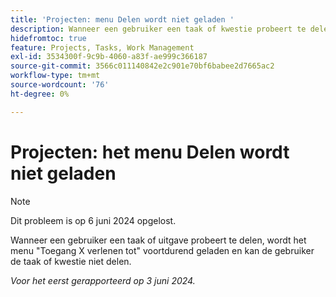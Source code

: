 ```yaml
---
title: 'Projecten: menu Delen wordt niet geladen '
description: Wanneer een gebruiker een taak of kwestie probeert te delen, wordt de Toegang van X van de Verlening aan menu onophoudelijk geladen, en de gebruiker kan niet de taak of de kwestie delen.
hidefromtoc: true
feature: Projects, Tasks, Work Management
exl-id: 3534300f-9c9b-4060-a83f-ae999c366187
source-git-commit: 3566c011140842e2c901e70bf6babee2d7665ac2
workflow-type: tm+mt
source-wordcount: '76'
ht-degree: 0%

---
```


# Projecten: het menu Delen wordt niet geladen

>[!NOTE]
>
>Dit probleem is op 6 juni 2024 opgelost.

Wanneer een gebruiker een taak of uitgave probeert te delen, wordt het menu &quot;Toegang X verlenen tot&quot; voortdurend geladen en kan de gebruiker de taak of kwestie niet delen.

_Voor het eerst gerapporteerd op 3 juni 2024._

